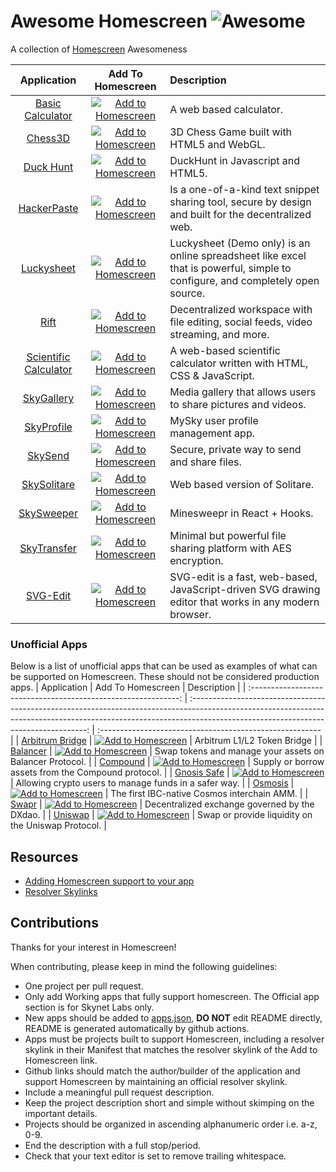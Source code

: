 # Awesome Homescreen ![Awesome](https://cdn.rawgit.com/sindresorhus/awesome/d7305f38d29fed78fa85652e3a63e154dd8e8829/media/badge.svg)

A collection of [Homescreen](https://docs.siasky.net/integrations/homescreen)  Awesomeness

|                                 Application                                 |                                                                                                  Add To Homescreen                                                                                                 | Description                                                                                                                   |
| :-------------------------------------------------------------------------: | :----------------------------------------------------------------------------------------------------------------------------------------------------------------------------------------------------------------: | :---------------------------------------------------------------------------------------------------------------------------- |
|         [Basic Calculator](https://github.com/skunk-ink/Calculator)         | [![Add to Homescreen](https://img.shields.io/badge/Skynet-Add%20To%20Homescreen-00c65e?logo=skynet&labelColor=0d0d0d)](https://homescreen.hns.siasky.net/#/skylink/AQAGUouhot5ni_x0-NEKfQiEliOaiXUaEDY6FleNJsQ_kA) | A web based calculator.                                                                                                       |
|               [Chess3D](https://github.com/skunk-ink/Chess3D)               | [![Add to Homescreen](https://img.shields.io/badge/Skynet-Add%20To%20Homescreen-00c65e?logo=skynet&labelColor=0d0d0d)](https://homescreen.hns.siasky.net/#/skylink/AQBi7_Ln252WtwaI2UcMBdAV46uc9ALUQJ-ITe005LjXUg) | 3D Chess Game built with HTML5 and WebGL.                                                                                     |
|            [Duck Hunt](https://github.com/skunk-ink/DuckHunt-JS)            | [![Add to Homescreen](https://img.shields.io/badge/Skynet-Add%20To%20Homescreen-00c65e?logo=skynet&labelColor=0d0d0d)](https://homescreen.hns.siasky.net/#/skylink/AQDgyujLpv2i_nHer2pi3prtNNe-g1ghs6rm3D6baD9AyQ) | DuckHunt in Javascript and HTML5.                                                                                             |
|             [HackerPaste](https://github.com/harej/hackerpaste)             | [![Add to Homescreen](https://img.shields.io/badge/Skynet-Add%20To%20Homescreen-00c65e?logo=skynet&labelColor=0d0d0d)](https://homescreen.hns.siasky.net/#/skylink/_AGCc4-wHTEscwQXTox_95VsHjl-GEwrc7rxGhMXCPStRg) | Is a one-of-a-kind text snippet sharing tool, secure by design and built for the decentralized web.                           |
|            [Luckysheet](https://github.com/skunk-ink/Luckysheet)            | [![Add to Homescreen](https://img.shields.io/badge/Skynet-Add%20To%20Homescreen-00c65e?logo=skynet&labelColor=0d0d0d)](https://homescreen.hns.siasky.net/#/skylink/AQC0wIqnX1fHedyGmsJKTCosSfNqH_qZpUMt1oq2viTRTg) | Luckysheet (Demo only) is an online spreadsheet like excel that is powerful, simple to configure, and completely open source. |
|                   [Rift](https://github.com/riftdweb/rift)                  | [![Add to Homescreen](https://img.shields.io/badge/Skynet-Add%20To%20Homescreen-00c65e?logo=skynet&labelColor=0d0d0d)](https://homescreen.hns.siasky.net/#/skylink/EAD7S3bPStozkTtNtzPwFZ2flVP8r2ZXsfyk31Uw4DdOvA) | Decentralized workspace with file editing, social feeds, video streaming, and more.                                           |
| [Scientific Calculator](https://github.com/skunk-ink/scientific-calculator) | [![Add to Homescreen](https://img.shields.io/badge/Skynet-Add%20To%20Homescreen-00c65e?logo=skynet&labelColor=0d0d0d)](https://homescreen.hns.siasky.net/#/skylink/AQAnLl4CdbO58-RQonia4vkiy_xC47ObCWqxRSn_jFw7EA) | A web-based scientific calculator written with HTML, CSS & JavaScript.                                                        |
|            [SkyGallery](https://github.com/Delivator/SkyGallery)            | [![Add to Homescreen](https://img.shields.io/badge/Skynet-Add%20To%20Homescreen-00c65e?logo=skynet&labelColor=0d0d0d)](https://homescreen.hns.siasky.net/#/skylink/AQBj5IcVxgwD4uXJTYC2RqA65daWMNyIDwzif-elDRfuag) | Media gallery that allows users to share pictures and videos.                                                                 |
|           [SkyProfile](https://github.com/skynethubio/SkyProfile)           | [![Add to Homescreen](https://img.shields.io/badge/Skynet-Add%20To%20Homescreen-00c65e?logo=skynet&labelColor=0d0d0d)](https://homescreen.hns.siasky.net/#/skylink/AQDtUqr62iymhTzEUReRpJ4-2RC2ZKqKlGOM7xc-0iPhOw) | MySky user profile management app.                                                                                            |
|               [SkySend](https://github.com/redsolver/skysend)               | [![Add to Homescreen](https://img.shields.io/badge/Skynet-Add%20To%20Homescreen-00c65e?logo=skynet&labelColor=0d0d0d)](https://homescreen.hns.siasky.net/#/skylink/AQDikuO5szw9nTHZvvm0jT_iwRIJ74UqyvReNwHePAkqBQ) | Secure, private way to send and share files.                                                                                  |
|            [SkySolitare](https://github.com/skunk-ink/solitare3)            | [![Add to Homescreen](https://img.shields.io/badge/Skynet-Add%20To%20Homescreen-00c65e?logo=skynet&labelColor=0d0d0d)](https://homescreen.hns.siasky.net/#/skylink/AQDptyePRHP9N6sxJmaeXu_va3tCUgRuUSxUhSIYlNq22A) | Web based version of Solitare.                                                                                                |
|            [SkySweeper](https://github.com/skunk-ink/skysweeper)            | [![Add to Homescreen](https://img.shields.io/badge/Skynet-Add%20To%20Homescreen-00c65e?logo=skynet&labelColor=0d0d0d)](https://homescreen.hns.siasky.net/#/skylink/AQAnA2L-CmnbuT8qkcSZ1Xkk89zXJ7Ak-QsBcrL9rdnzqg) | Minesweepr in React + Hooks.                                                                                                  |
|             [SkyTransfer](https://github.com/kamy22/skytransfer)            | [![Add to Homescreen](https://img.shields.io/badge/Skynet-Add%20To%20Homescreen-00c65e?logo=skynet&labelColor=0d0d0d)](https://homescreen.hns.siasky.net/#/skylink/AQAJGCmM4njSUoFx-YNm64Zgea8QYRo-kHHf3Vht04mYBQ) | Minimal but powerful file sharing platform with AES encryption.                                                               |
|               [SVG-Edit](https://github.com/skunk-ink/svgedit)              | [![Add to Homescreen](https://img.shields.io/badge/Skynet-Add%20To%20Homescreen-00c65e?logo=skynet&labelColor=0d0d0d)](https://homescreen.hns.siasky.net/#/skylink/AQByWTNclNJp2ndsoE1BTonfgSt85KIPHO49m8Tewjw7mA) | SVG-edit is a fast, web-based, JavaScript-driven SVG drawing editor that works in any modern browser.                         |
### Unofficial Apps
Below is a list of unofficial apps that can be used as examples of what can be supported on Homescreen. These should not be considered production apps.
|                           Application                          |                                                                                                  Add To Homescreen                                                                                                 | Description                                              |
| :------------------------------------------------------------: | :----------------------------------------------------------------------------------------------------------------------------------------------------------------------------------------------------------------: | :------------------------------------------------------- |
| [Arbitrum Bridge](https://github.com/dghelm/arb-token-bridge/) | [![Add to Homescreen](https://img.shields.io/badge/Skynet-Add%20To%20Homescreen-00c65e?logo=skynet&labelColor=0d0d0d)](https://homescreen.hns.siasky.net/#/skylink/AQDhEMjRuvKdECC_cibQ-fUUm7RjRjiZyXotgc2UGFAmuA) | Arbitrum L1/L2 Token Bridge                              |
|       [Balancer](https://github.com/dghelm/frontend-v2/)       | [![Add to Homescreen](https://img.shields.io/badge/Skynet-Add%20To%20Homescreen-00c65e?logo=skynet&labelColor=0d0d0d)](https://homescreen.hns.siasky.net/#/skylink/AQARd_BL9z0i3Gj4yzUBZ7EDZbgkCgZ6XSuTDn0IiPUuQA) | Swap tokens and manage your assets on Balancer Protocol. |
|         [Compound](https://github.com/dghelm/palisade/)        | [![Add to Homescreen](https://img.shields.io/badge/Skynet-Add%20To%20Homescreen-00c65e?logo=skynet&labelColor=0d0d0d)](https://homescreen.hns.siasky.net/#/skylink/AQDaZYBJvT6u2CyHziBDEFbhJ_aOIQH_eEqbwwApr9_ryg) | Supply or borrow assets from the Compound protocol.      |
|       [Gnosis Safe](https://github.com/dghelm/safe-react)      | [![Add to Homescreen](https://img.shields.io/badge/Skynet-Add%20To%20Homescreen-00c65e?logo=skynet&labelColor=0d0d0d)](https://homescreen.hns.siasky.net/#/skylink/AQAXVtJqddODZhYGXgnSPDspB4_ggilsJvFBNBFkl-m5VQ) | Allowing crypto users to manage funds in a safer way.    |
|     [Osmosis](https://github.com/dghelm/osmosis-frontend/)     | [![Add to Homescreen](https://img.shields.io/badge/Skynet-Add%20To%20Homescreen-00c65e?logo=skynet&labelColor=0d0d0d)](https://homescreen.hns.siasky.net/#/skylink/AQDqitdFxUxwpXUGvfn3FS-x90OdaUR_b80v3pldJiYx5w) | The first IBC-native Cosmos interchain AMM.              |
|         [Swapr](https://github.com/dghelm/dxswap-dapp)         | [![Add to Homescreen](https://img.shields.io/badge/Skynet-Add%20To%20Homescreen-00c65e?logo=skynet&labelColor=0d0d0d)](https://homescreen.hns.siasky.net/#/skylink/AQA78StqX5ahskjK2i340c3_46RnIf3FwGicsGuZVjaTfQ) | Decentralized exchange governed by the DXdao.            |
|   [Uniswap](https://github.com/SkynetLabs/uniswap-interface/)  | [![Add to Homescreen](https://img.shields.io/badge/Skynet-Add%20To%20Homescreen-00c65e?logo=skynet&labelColor=0d0d0d)](https://homescreen.hns.siasky.net/#/skylink/AQBTlVUdVT_qLqqA_4umNe8aiO6KxoGbfvWzEEk0OyvF7w) | Swap or provide liquidity on the Uniswap Protocol.       |
## Resources

- [Adding Homescreen support to your app](https://docs.siasky.net/integrations/homescreen/adding-homescreen-support-to-an-app)
- [Resolver Skylinks](https://docs.siasky.net/skynet-topics/resolver-skylinks#web-tools)

## Contributions

Thanks for your interest in Homescreen!

When contributing, please keep in mind the following guidelines:

- One project per pull request.
- Only add Working apps that fully support homescreen. The Official app section is for Skynet Labs only.
- New apps should be added to [apps.json](./src/apps.json), **DO NOT** edit README directly, README is generated automatically by github actions.
- Apps must be projects built to support Homescreen, including a resolver skylink in their Manifest that matches the resolver skylink of the Add to Homescreen link.
- Github links should match the author/builder of the application and support Homescreen by maintaining an official resolver skylink.
- Include a meaningful pull request description.
- Keep the project description short and simple without skimping on the important details.
- Projects should be organized in ascending alphanumeric order i.e. a-z, 0-9.
- End the description with a full stop/period.
- Check that your text editor is set to remove trailing whitespace.


